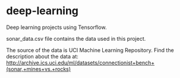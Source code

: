 # deep-learning
Deep learning projects using Tensorflow.

sonar_data.csv file contains the data used in this project.

The source of the data is UCI Machine Learning Repository. Find the description about the data at: http://archive.ics.uci.edu/ml/datasets/connectionist+bench+(sonar,+mines+vs.+rocks)
